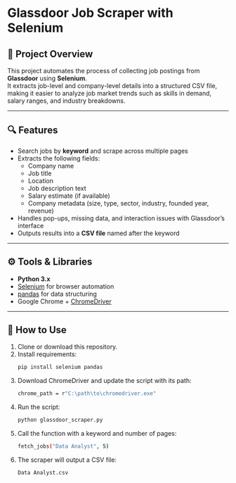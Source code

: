 # Glassdoor Job Scraper with Selenium

## 📌 Project Overview
This project automates the process of collecting job postings from **Glassdoor** using **Selenium**.  
It extracts job-level and company-level details into a structured CSV file, making it easier to analyze job market trends such as skills in demand, salary ranges, and industry breakdowns.

---

## 🔍 Features
- Search jobs by **keyword** and scrape across multiple pages  
- Extracts the following fields:
  - Company name  
  - Job title  
  - Location  
  - Job description text  
  - Salary estimate (if available)  
  - Company metadata (size, type, sector, industry, founded year, revenue)  
- Handles pop-ups, missing data, and interaction issues with Glassdoor’s interface  
- Outputs results into a **CSV file** named after the keyword  

---

## ⚙️ Tools & Libraries
- **Python 3.x**  
- [Selenium](https://www.selenium.dev/) for browser automation  
- [pandas](https://pandas.pydata.org/) for data structuring  
- Google Chrome + [ChromeDriver](https://sites.google.com/chromium.org/driver/)  

---

## 🚀 How to Use
1. Clone or download this repository.  
2. Install requirements:  
   ```bash
   pip install selenium pandas
3. Download ChromeDriver and update the script with its path:
   ```bash
   chrome_path = r"C:\path\to\chromedriver.exe"
4. Run the script:
   ```bash
   python glassdoor_scraper.py
5. Call the function with a keyword and number of pages:
   ```bash
   fetch_jobs("Data Analyst", 5)
6. The scraper will output a CSV file:
   ```bash
   Data Analyst.csv



